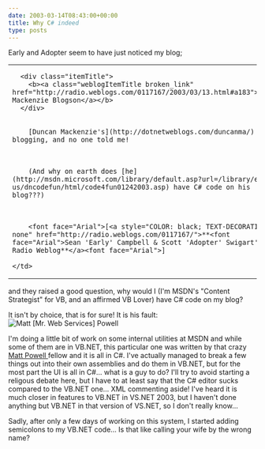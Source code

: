 ```yaml
---
date: 2003-03-14T08:43:00+00:00
title: Why C# indeed
type: posts
---
```

Early and Adopter seem to have just noticed my blog;

<table cellpadding="1" width="100%">
  <tr>
    <td valign="top">


      <div class="itemTitle">
        <b><a class="weblogItemTitle broken_link" href="http://radio.weblogs.com/0117167/2003/03/13.html#a183">Duncan Mackenzie Blogson</a></b>
      </div>


        [Duncan Mackenzie's](http://dotnetweblogs.com/duncanma/) blogging, and no one told me!



        (And why on earth does [he](http://msdn.microsoft.com/library/default.asp?url=/library/en-us/dncodefun/html/code4fun01242003.asp) have C# code on his blog???)



        <font face="Arial">[<a style="COLOR: black; TEXT-DECORATION: none" href="http://radio.weblogs.com/0117167/">**<font face="Arial">Sean 'Early' Campbell & Scott 'Adopter' Swigart's Radio Weblog**</a><font face="Arial">]

    </td>
  </tr>
</table>

and they raised a good question, why would I (I'm MSDN's "Content Strategist" for VB, and an affirmed VB Lover) have C# code on my blog?

It isn't by choice, that is for sure! It is his fault: <img alt="Matt [Mr. Web Services] Powell" hspace="0" src="http://msdn.microsoft.com/columns/graphics/service.gif" align="baseline" border="0" />

I'm doing a little bit of work on some internal utilities at MSDN and while some of them are in VB.NET, this particular one was written by that crazy [Matt Powell ](http://msdn.microsoft.com/columns/service.asp)fellow and it is all in C#. I've actually managed to break a few things out into their own assemblies and do them in VB.NET, but for the most part the UI is all in C#... what is a guy to do? I'll try to avoid starting a religous debate here, but I have to at least say that the C# editor sucks compared to the VB.NET one... XML commenting aside! I've heard it is much closer in features to VB.NET in VS.NET 2003, but I haven't done anything but VB.NET in that version of VS.NET, so I don't really know...

Sadly, after only a few days of working on this system, I started adding semicolons to my VB.NET code... Is that like calling your wife by the wrong name?
